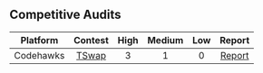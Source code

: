 ## Competitive Audits  

| Platform  | Contest                                               | High | Medium | Low  |                               Report                                 |
| :-------: | :---------------------------------------------------: | :--: | :----: | :--: | :------------------------------------------------------------------: |
| Codehawks | [TSwap](https://codehawks.cyfrin.io/c/2024-06-t-swap) |  3   |   1    | 0    | [Report](https://github.com/vascofcd/fjodor-portfolio/blob/main/TSwap-report.md) |

